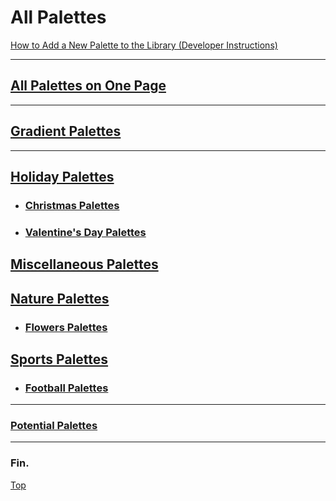 # All Palettes

[How to Add a New Palette to the Library (Developer Instructions)](./add-new-palette.md)

----

## [All Palettes on One Page](./all-palettes_one-page.md)

----

## [Gradient Palettes](./gradient-palettes.md)

----

## [Holiday Palettes](./holiday/holiday-palettes.md)
  * ### [Christmas Palettes](./holiday/christmas/christmas-palettes.md)
  * ### [Valentine's Day Palettes](./holiday/valentines-day/valentines-day-palettes.md)

## [Miscellaneous Palettes](./miscellaneous/miscellaneous-palettes.md)

## [Nature Palettes](./nature/nature-palettes.md)
  * ### [Flowers Palettes](nature/flowers/flowers-palettes.md)

## [Sports Palettes](./sports/sports-palettes.md)
  * ### [Football Palettes](./sports/football/football-palettes.md)

----

### [Potential Palettes](./potential-palettes.md)

----

### Fin.

[Top](#all-palettes)
